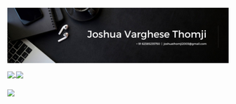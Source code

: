 ![Banner](banner.jpeg)

<a href="">
  <img height=160 align="center" src="https://github-readme-stats.vercel.app/api?username=josh1221wa&theme=dark&hide=contribs,prs&hide_border=true&layout=compact" />
</a>
<a href="">
  <img height=160 align="center" src="https://github-readme-stats.vercel.app/api/top-langs?username=josh1221wa&layout=compact&langs_count=8&card_width=320&theme=dark&hide_border=true" />
</a>

###

<a href=''>
  <img align='center' src='https://github-readme-stats.vercel.app/api/wakatime?username=josh_wa&theme=dark&hide_border=true&layout=compact&langs_count=5' />
</a>

